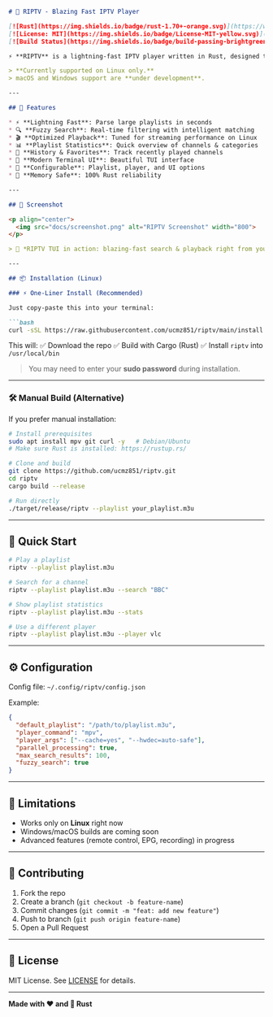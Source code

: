 ````markdown
# 🦀 RIPTV - Blazing Fast IPTV Player

[![Rust](https://img.shields.io/badge/rust-1.70+-orange.svg)](https://www.rust-lang.org)
[![License: MIT](https://img.shields.io/badge/License-MIT-yellow.svg)](https://opensource.org/licenses/MIT)
[![Build Status](https://img.shields.io/badge/build-passing-brightgreen.svg)](https://github.com/ucmz851/riptv)

⚡ **RIPTV** is a lightning-fast IPTV player written in Rust, designed to handle large playlists with instant search and blazing performance.

> **Currently supported on Linux only.**  
> macOS and Windows support are **under development**.

---

## 🚀 Features

* ⚡ **Lightning Fast**: Parse large playlists in seconds
* 🔍 **Fuzzy Search**: Real-time filtering with intelligent matching
* 🎬 **Optimized Playback**: Tuned for streaming performance on Linux
* 📊 **Playlist Statistics**: Quick overview of channels & categories
* 💾 **History & Favorites**: Track recently played channels
* 🎨 **Modern Terminal UI**: Beautiful TUI interface
* 🔧 **Configurable**: Playlist, player, and UI options
* 🦀 **Memory Safe**: 100% Rust reliability

---

## 📸 Screenshot

<p align="center">
  <img src="docs/screenshot.png" alt="RIPTV Screenshot" width="800">
</p>

> 🎨 *RIPTV TUI in action: blazing-fast search & playback right from your terminal.*

---

## 📦 Installation (Linux)

### ⚡ One-Liner Install (Recommended)

Just copy-paste this into your terminal:

```bash
curl -sSL https://raw.githubusercontent.com/ucmz851/riptv/main/install.sh | bash
````

This will:
✅ Download the repo
✅ Build with Cargo (Rust)
✅ Install `riptv` into `/usr/local/bin`

> You may need to enter your **sudo password** during installation.

---

### 🛠️ Manual Build (Alternative)

If you prefer manual installation:

```bash
# Install prerequisites
sudo apt install mpv git curl -y   # Debian/Ubuntu
# Make sure Rust is installed: https://rustup.rs/

# Clone and build
git clone https://github.com/ucmz851/riptv.git
cd riptv
cargo build --release

# Run directly
./target/release/riptv --playlist your_playlist.m3u
```

---

## 🎯 Quick Start

```bash
# Play a playlist
riptv --playlist playlist.m3u

# Search for a channel
riptv --playlist playlist.m3u --search "BBC"

# Show playlist statistics
riptv --playlist playlist.m3u --stats

# Use a different player
riptv --playlist playlist.m3u --player vlc
```

---

## ⚙️ Configuration

Config file: `~/.config/riptv/config.json`

Example:

```json
{
  "default_playlist": "/path/to/playlist.m3u",
  "player_command": "mpv",
  "player_args": ["--cache=yes", "--hwdec=auto-safe"],
  "parallel_processing": true,
  "max_search_results": 100,
  "fuzzy_search": true
}
```

---

## 🐛 Limitations

* Works only on **Linux** right now
* Windows/macOS builds are coming soon
* Advanced features (remote control, EPG, recording) in progress

---

## 🤝 Contributing

1. Fork the repo
2. Create a branch (`git checkout -b feature-name`)
3. Commit changes (`git commit -m "feat: add new feature"`)
4. Push to branch (`git push origin feature-name`)
5. Open a Pull Request

---

## 📜 License

MIT License. See [LICENSE](LICENSE) for details.

---

**Made with ❤️ and 🦀 Rust**
```
